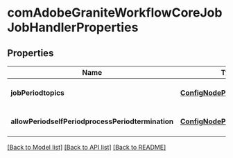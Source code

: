 # comAdobeGraniteWorkflowCoreJobJobHandlerProperties

## Properties
Name | Type | Description | Notes
------------ | ------------- | ------------- | -------------
**jobPeriodtopics** | [**ConfigNodePropertyArray**](ConfigNodePropertyArray.md) |  | [optional] [default to null]
**allowPeriodselfPeriodprocessPeriodtermination** | [**ConfigNodePropertyBoolean**](ConfigNodePropertyBoolean.md) |  | [optional] [default to null]

[[Back to Model list]](../README.md#documentation-for-models) [[Back to API list]](../README.md#documentation-for-api-endpoints) [[Back to README]](../README.md)


